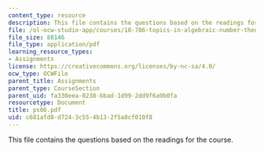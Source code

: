 ```yaml
---
content_type: resource
description: This file contains the questions based on the readings for the course.
file: /ol-ocw-studio-app/courses/18-786-topics-in-algebraic-number-theory-spring-2006/c681afd8d7243c554b132f5a8cf010f8_ps06.pdf
file_size: 88146
file_type: application/pdf
learning_resource_types:
- Assignments
license: https://creativecommons.org/licenses/by-nc-sa/4.0/
ocw_type: OCWFile
parent_title: Assignments
parent_type: CourseSection
parent_uid: fa330eea-0238-bbad-1d99-2dd9f6a9b0fa
resourcetype: Document
title: ps06.pdf
uid: c681afd8-d724-3c55-4b13-2f5a8cf010f8
---
```

This file contains the questions based on the readings for the course.